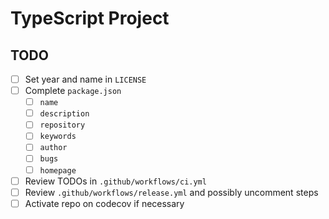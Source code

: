 # TypeScript Project

## TODO

- [ ] Set year and name in `LICENSE`
- [ ] Complete `package.json`
  - [ ] `name`
  - [ ] `description`
  - [ ] `repository`
  - [ ] `keywords`
  - [ ] `author`
  - [ ] `bugs`
  - [ ] `homepage`
- [ ] Review TODOs in `.github/workflows/ci.yml`
- [ ] Review `.github/workflows/release.yml` and possibly uncomment steps
- [ ] Activate repo on codecov if necessary
